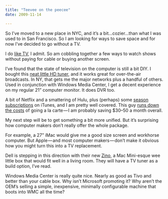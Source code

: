 ```yaml
---
title: "Teevee on the peecee"
date: 2009-11-14

---
```


So I’ve moved to a new place in NYC, and it’s a bit…cozier…than what I was used to in San Francisco. So I am looking for ways to save space and for now I’ve decided to go without a TV.

I do [like TV](http://stuffwhitepeoplelike.com/2008/01/26/28-not-having-a-tv/), I admit. So am cobbling together a few ways to watch shows without paying for cable or buying another screen.

I’ve found that the state of television on the computer is still a bit DIY. I bought this [neat little HD tuner](http://www.amazon.com/dp/B001DEYVXO?tag=clipperhouse-20&amp;camp=213381&amp;creative=390973&amp;linkCode=as4&amp;creativeASIN=B001DEYVXO&amp;adid=117A6FGPWNDHAX5WVWND&amp;), and it works great for over-the-air broadcasts. In NY, that gets me the major networks plus a handful of others. Used in conjunction with Windows Media Center, I get a decent experience on my regular 21” computer monitor. It does DVR too.

A bit of Netflix and a smattering of Hulu, plus (perhaps) some [season subscriptions](http://itunes.apple.com/WebObjects/MZStore.woa/wa/viewTVSeason?id=323236719&amp;s=143441) on iTunes, and I am pretty well covered. This guy [runs down the costs](http://adamlindsay.posterous.com/why-i-canceled-time-warner-cable) of going a la carte — I am probably saving $30–50 a month overall.

My next step will be to get something a bit more unified. But it’s surprising how computer makers don’t really offer the whole package.

For example, a 27” iMac would give me a good size screen and workhorse computer. But Apple — and most computer makers — don’t make it obvious how you might turn this into a TV replacement.

Dell is stepping in this direction with their new [Zino](http://on10.net/blogs/sarahintampa/Dells-Zino-Line-Candy-Colored-Mini-Computers/), a Mac Mini-esque wee little box that would fit well in a living room. They will have a TV tuner as a build option, I’ve read.

Windows Media Center is really quite nice. Nearly as good as Tivo and better than your cable box. Why isn’t Microsoft promoting it? Why aren’t the OEM’s selling a simple, inexpensive, minimally configurable machine that boots into WMC all the time?
